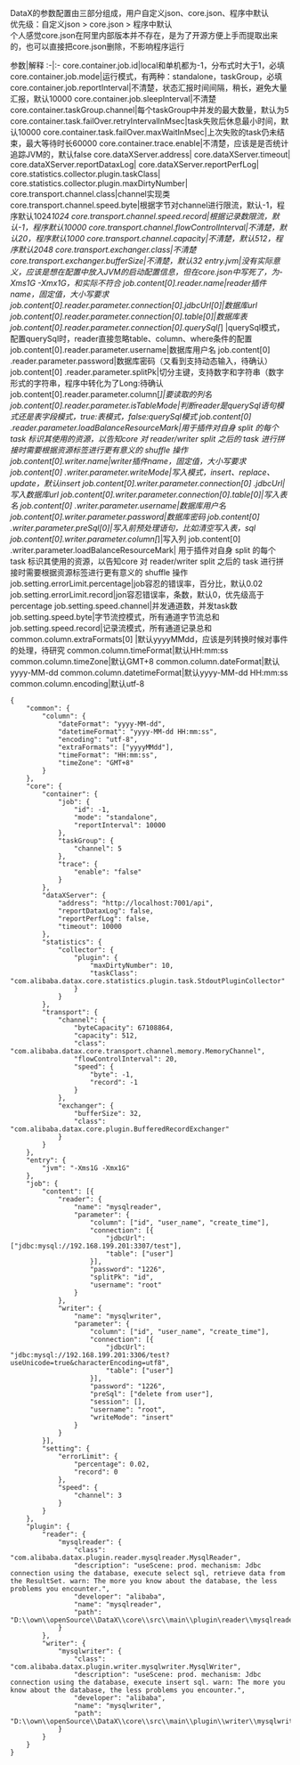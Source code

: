 DataX的参数配置由三部分组成，用户自定义json、core.json、程序中默认  
优先级：自定义json > core.json > 程序中默认  
个人感觉core.json在阿里内部版本并不存在，是为了开源方便上手而提取出来的，也可以直接把core.json删除，不影响程序运行

参数|解释
:-|:- core.container.job.id|local和单机都为-1，分布式时大于1，必填 core.container.job.mode|运行模式，有两种：standalone，taskGroup，必填
core.container.job.reportInterval|不清楚，状态汇报时间间隔，稍长，避免大量汇报，默认10000 core.container.job.sleepInterval|不清楚
core.container.taskGroup.channel|每个taskGroup中并发的最大数量，默认为5
core.container.task.failOver.retryIntervalInMsec|task失败后休息最小时间，默认10000
core.container.task.failOver.maxWaitInMsec|上次失败的task仍未结束，最大等待时长60000
core.container.trace.enable|不清楚，应该是是否统计追踪JVM的，默认false core.dataXServer.address| core.dataXServer.timeout|
core.dataXServer.reportDataxLog| core.dataXServer.reportPerfLog| core.statistics.collector.plugin.taskClass|
core.statistics.collector.plugin.maxDirtyNumber| core.transport.channel.class|channel实现类
core.transport.channel.speed.byte|根据字节对channel进行限流，默认-1，程序默认1024*1024
core.transport.channel.speed.record|根据记录数限流，默认-1，程序默认10000 core.transport.channel.flowControlInterval|不清楚，默认20，程序默认1000
core.transport.channel.capacity|不清楚，默认512，程序默认2048 core.transport.exchanger.class|不清楚
core.transport.exchanger.bufferSize|不清楚，默认32 entry.jvm|没有实际意义，应该是想在配置中放入JVM的启动配置信息，但在core.json中写死了，为-Xms1G -Xmx1G，和实际不符合
job.content[0].reader.name|reader插件name，固定值，大小写要求 job.content[0].reader.parameter.connection[0].jdbcUrl[0]|数据库url
job.content[0].reader.parameter.connection[0].table[0]|数据库表 job.content[0].reader.parameter.connection[0].querySql[*]
|querySql模式，配置querySql时，reader直接忽略table、column、where条件的配置 job.content[0].reader.parameter.username|数据库用户名 job.content[0]
.reader.parameter.password|数据库密码（又看到支持动态输入，待确认） job.content[0]
.reader.parameter.splitPk|切分主键，支持数字和字符串（数字形式的字符串，程序中转化为了Long:待确认 job.content[0].reader.parameter.column[*]|要读取的列名
job.content[0].reader.parameter.isTableMode|判断reader是querySql语句模式还是表字段模式，true:表模式，false:querySql模式 job.content[0]
.reader.parameter.loadBalanceResourceMark|用于插件对自身 split 的每个 task 标识其使用的资源，以告知core 对 reader/writer split 之后的 task
进行拼接时需要根据资源标签进行更有意义的 shuffle 操作 job.content[0].writer.name|writer插件name，固定值，大小写要求 job.content[0]
.writer.parameter.writeMode|写入模式，insert、replace、update，默认insert job.content[0].writer.parameter.connection[0]
.jdbcUrl|写入数据库url job.content[0].writer.parameter.connection[0].table[0]|写入表名 job.content[0]
.writer.parameter.username|数据库用户名 job.content[0].writer.parameter.password|数据库密码 job.content[0]
.writer.parameter.preSql[0]|写入前预处理语句，比如清空写入表，sql job.content[0].writer.parameter.column[*]|写入列 job.content[0]
.writer.parameter.loadBalanceResourceMark| 用于插件对自身 split 的每个 task 标识其使用的资源，以告知core 对 reader/writer split 之后的 task
进行拼接时需要根据资源标签进行更有意义的 shuffle 操作 job.setting.errorLimit.percentage|job容忍的错误率，百分比，默认0.02
job.setting.errorLimit.record|jon容忍错误率，条数，默认0，优先级高于percentage job.setting.speed.channel|并发通道数，并发task数
job.setting.speed.byte|字节流控模式，所有通道字节流总和 job.setting.speed.record|记录流模式，所有通道记录总和 common.column.extraFormats[0]
|默认yyyyMMdd，应该是列转换时候对事件的处理，待研究 common.column.timeFormat|默认HH:mm:ss common.column.timeZone|默认GMT+8
common.column.dateFormat|默认yyyy-MM-dd common.column.datetimeFormat|默认yyyy-MM-dd HH:mm:ss common.column.encoding|默认utf-8

```
{
	"common": {
		"column": {
			"dateFormat": "yyyy-MM-dd",
			"datetimeFormat": "yyyy-MM-dd HH:mm:ss",
			"encoding": "utf-8",
			"extraFormats": ["yyyyMMdd"],
			"timeFormat": "HH:mm:ss",
			"timeZone": "GMT+8"
		}
	},
	"core": {
		"container": {
			"job": {
				"id": -1,
				"mode": "standalone",
				"reportInterval": 10000
			},
			"taskGroup": {
				"channel": 5
			},
			"trace": {
				"enable": "false"
			}
		},
		"dataXServer": {
			"address": "http://localhost:7001/api",
			"reportDataxLog": false,
			"reportPerfLog": false,
			"timeout": 10000
		},
		"statistics": {
			"collector": {
				"plugin": {
					"maxDirtyNumber": 10,
					"taskClass": "com.alibaba.datax.core.statistics.plugin.task.StdoutPluginCollector"
				}
			}
		},
		"transport": {
			"channel": {
				"byteCapacity": 67108864,
				"capacity": 512,
				"class": "com.alibaba.datax.core.transport.channel.memory.MemoryChannel",
				"flowControlInterval": 20,
				"speed": {
					"byte": -1,
					"record": -1
				}
			},
			"exchanger": {
				"bufferSize": 32,
				"class": "com.alibaba.datax.core.plugin.BufferedRecordExchanger"
			}
		}
	},
	"entry": {
		"jvm": "-Xms1G -Xmx1G"
	},
	"job": {
		"content": [{
			"reader": {
				"name": "mysqlreader",
				"parameter": {
					"column": ["id", "user_name", "create_time"],
					"connection": [{
						"jdbcUrl": ["jdbc:mysql://192.168.199.201:3307/test"],
						"table": ["user"]
					}],
					"password": "1226",
					"splitPk": "id",
					"username": "root"
				}
			},
			"writer": {
				"name": "mysqlwriter",
				"parameter": {
					"column": ["id", "user_name", "create_time"],
					"connection": [{
						"jdbcUrl": "jdbc:mysql://192.168.199.201:3306/test?useUnicode=true&characterEncoding=utf8",
						"table": ["user"]
					}],
					"password": "1226",
					"preSql": ["delete from user"],
					"session": [],
					"username": "root",
					"writeMode": "insert"
				}
			}
		}],
		"setting": {
			"errorLimit": {
				"percentage": 0.02,
				"record": 0
			},
			"speed": {
				"channel": 3
			}
		}
	},
	"plugin": {
		"reader": {
			"mysqlreader": {
				"class": "com.alibaba.datax.plugin.reader.mysqlreader.MysqlReader",
				"description": "useScene: prod. mechanism: Jdbc connection using the database, execute select sql, retrieve data from the ResultSet. warn: The more you know about the database, the less problems you encounter.",
				"developer": "alibaba",
				"name": "mysqlreader",
				"path": "D:\\own\\openSource\\DataX\\core\\src\\main\\plugin\reader\\mysqlreader"
			}
		},
		"writer": {
			"mysqlwriter": {
				"class": "com.alibaba.datax.plugin.writer.mysqlwriter.MysqlWriter",
				"description": "useScene: prod. mechanism: Jdbc connection using the database, execute insert sql. warn: The more you know about the database, the less problems you encounter.",
				"developer": "alibaba",
				"name": "mysqlwriter",
				"path": "D:\\own\\openSource\\DataX\\core\\src\\main\\plugin\\writer\\mysqlwriter"
			}
		}
	}
}
```
